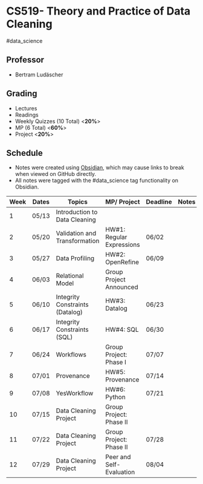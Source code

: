 # CS519- Theory and Practice of Data Cleaning

#data_science 

## Professor

- Bertram Ludäscher

## Grading

- Lectures
- Readings
- Weekly Quizzes (10 Total) <**20%**>
- MP (6 Total) <**60%**>
- Project <**20%**>

## Schedule

- Notes were created using [Obsidian](https://obsidian.md/), which may cause links to break when viewed on GitHub directly.
- All notes were tagged with the #data_science tag functionality on Obsidian.

| Week | Dates | Topics                          | MP/ Project               | Deadline | Notes |
| ---- | ----- | ------------------------------- | ------------------------- | -------- | ----- |
| 1    | 05/13 | Introduction to Data Cleaning   |                           |          |       |
| 2    | 05/20 | Validation and Transformation   | HW#1: Regular Expressions | 06/02    |       |
| 3    | 05/27 | Data Profiling                  | HW#2: OpenRefine          | 06/09    |       |
| 4    | 06/03 | Relational Model                | Group Project Announced   |          |       |
| 5    | 06/10 | Integrity Constraints (Datalog) | HW#3: Datalog             | 06/23    |       |
| 6    | 06/17 | Integrity Constraints (SQL)     | HW#4: SQL                 | 06/30    |       |
| 7    | 06/24 | Workflows                       | Group Project: Phase I    | 07/07    |       |
| 8    | 07/01 | Provenance                      | HW#5: Provenance          | 07/14    |       |
| 9    | 07/08 | YesWorkflow                     | HW#6: Python              | 07/21    |       |
| 10   | 07/15 | Data Cleaning Project           | Group Project: Phase II   |          |       |
| 11   | 07/22 | Data Cleaning Project           | Group Project: Phase II   | 07/28    |       |
| 12   | 07/29 | Data Cleaning Project           | Peer and Self-Evaluation  | 08/04    |       |
